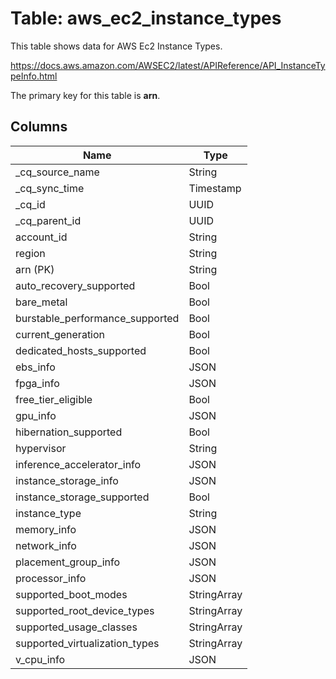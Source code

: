 # Table: aws_ec2_instance_types

This table shows data for AWS Ec2 Instance Types.

https://docs.aws.amazon.com/AWSEC2/latest/APIReference/API_InstanceTypeInfo.html

The primary key for this table is **arn**.

## Columns

| Name          | Type          |
| ------------- | ------------- |
|_cq_source_name|String|
|_cq_sync_time|Timestamp|
|_cq_id|UUID|
|_cq_parent_id|UUID|
|account_id|String|
|region|String|
|arn (PK)|String|
|auto_recovery_supported|Bool|
|bare_metal|Bool|
|burstable_performance_supported|Bool|
|current_generation|Bool|
|dedicated_hosts_supported|Bool|
|ebs_info|JSON|
|fpga_info|JSON|
|free_tier_eligible|Bool|
|gpu_info|JSON|
|hibernation_supported|Bool|
|hypervisor|String|
|inference_accelerator_info|JSON|
|instance_storage_info|JSON|
|instance_storage_supported|Bool|
|instance_type|String|
|memory_info|JSON|
|network_info|JSON|
|placement_group_info|JSON|
|processor_info|JSON|
|supported_boot_modes|StringArray|
|supported_root_device_types|StringArray|
|supported_usage_classes|StringArray|
|supported_virtualization_types|StringArray|
|v_cpu_info|JSON|